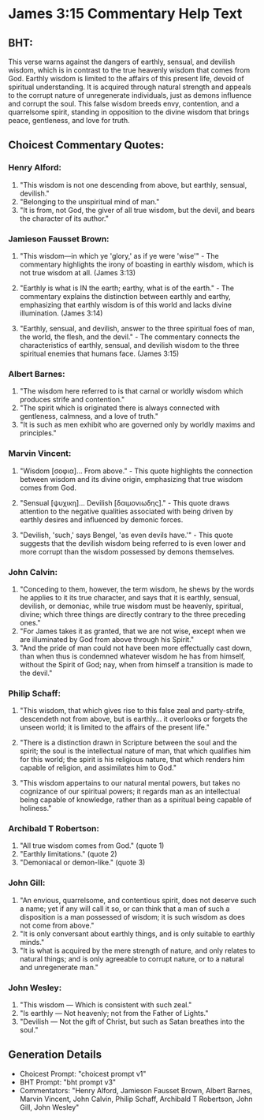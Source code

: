 # James 3:15 Commentary Help Text

## BHT:
This verse warns against the dangers of earthly, sensual, and devilish wisdom, which is in contrast to the true heavenly wisdom that comes from God. Earthly wisdom is limited to the affairs of this present life, devoid of spiritual understanding. It is acquired through natural strength and appeals to the corrupt nature of unregenerate individuals, just as demons influence and corrupt the soul. This false wisdom breeds envy, contention, and a quarrelsome spirit, standing in opposition to the divine wisdom that brings peace, gentleness, and love for truth.

## Choicest Commentary Quotes:
### Henry Alford:
1. "This wisdom is not one descending from above, but earthly, sensual, devilish." 
2. "Belonging to the unspiritual mind of man." 
3. "It is from, not God, the giver of all true wisdom, but the devil, and bears the character of its author."

### Jamieson Fausset Brown:
1. "This wisdom—in which ye 'glory,' as if ye were 'wise'" - The commentary highlights the irony of boasting in earthly wisdom, which is not true wisdom at all. (James 3:13)

2. "Earthly is what is IN the earth; earthy, what is of the earth." - The commentary explains the distinction between earthly and earthy, emphasizing that earthly wisdom is of this world and lacks divine illumination. (James 3:14)

3. "Earthly, sensual, and devilish, answer to the three spiritual foes of man, the world, the flesh, and the devil." - The commentary connects the characteristics of earthly, sensual, and devilish wisdom to the three spiritual enemies that humans face. (James 3:15)

### Albert Barnes:
1. "The wisdom here referred to is that carnal or worldly wisdom which produces strife and contention."
2. "The spirit which is originated there is always connected with gentleness, calmness, and a love of truth."
3. "It is such as men exhibit who are governed only by worldly maxims and principles."

### Marvin Vincent:
1. "Wisdom [σοφια]... From above." - This quote highlights the connection between wisdom and its divine origin, emphasizing that true wisdom comes from God.

2. "Sensual [ψυχικη]... Devilish [δαιμονιωδης]." - This quote draws attention to the negative qualities associated with being driven by earthly desires and influenced by demonic forces.

3. "Devilish, 'such,' says Bengel, 'as even devils have.'" - This quote suggests that the devilish wisdom being referred to is even lower and more corrupt than the wisdom possessed by demons themselves.

### John Calvin:
1. "Conceding to them, however, the term wisdom, he shews by the words he applies to it its true character, and says that it is earthly, sensual, devilish, or demoniac, while true wisdom must be heavenly, spiritual, divine; which three things are directly contrary to the three preceding ones."
2. "For James takes it as granted, that we are not wise, except when we are illuminated by God from above through his Spirit."
3. "And the pride of man could not have been more effectually cast down, than when thus is condemned whatever wisdom he has from himself, without the Spirit of God; nay, when from himself a transition is made to the devil."

### Philip Schaff:
1. "This wisdom, that which gives rise to this false zeal and party-strife, descendeth not from above, but is earthly... it overlooks or forgets the unseen world; it is limited to the affairs of the present life." 

2. "There is a distinction drawn in Scripture between the soul and the spirit; the soul is the intellectual nature of man, that which qualifies him for this world; the spirit is his religious nature, that which renders him capable of religion, and assimilates him to God."

3. "This wisdom appertains to our natural mental powers, but takes no cognizance of our spiritual powers; it regards man as an intellectual being capable of knowledge, rather than as a spiritual being capable of holiness."

### Archibald T Robertson:
1. "All true wisdom comes from God." (quote 1)
2. "Earthly limitations." (quote 2)
3. "Demoniacal or demon-like." (quote 3)

### John Gill:
1. "An envious, quarrelsome, and contentious spirit, does not deserve such a name; yet if any will call it so, or can think that a man of such a disposition is a man possessed of wisdom; it is such wisdom as does not come from above."
2. "It is only conversant about earthly things, and is only suitable to earthly minds."
3. "It is what is acquired by the mere strength of nature, and only relates to natural things; and is only agreeable to corrupt nature, or to a natural and unregenerate man."

### John Wesley:
1. "This wisdom — Which is consistent with such zeal."
2. "Is earthly — Not heavenly; not from the Father of Lights."
3. "Devilish — Not the gift of Christ, but such as Satan breathes into the soul."


## Generation Details
- Choicest Prompt: "choicest prompt v1"
- BHT Prompt: "bht prompt v3"
- Commentators: "Henry Alford, Jamieson Fausset Brown, Albert Barnes, Marvin Vincent, John Calvin, Philip Schaff, Archibald T Robertson, John Gill, John Wesley"
